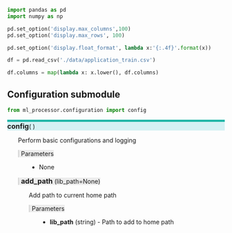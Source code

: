 ```python
import pandas as pd
import numpy as np
```


```python
pd.set_option('display.max_columns',100)
pd.set_option('display.max_rows', 100)

pd.set_option('display.float_format', lambda x:'{:.4f}'.format(x))
```


```python
df = pd.read_csv('./data/application_train.csv')
```


```python
df.columns = map(lambda x: x.lower(), df.columns)
```

## Configuration submodule


```python
from ml_processor.configuration import config
```

<div class="module">
    <div class="module-details">
        <p style="background-color:  #D4F1F4; border-top: 5px solid #21B6A8;">
            <span style="font-size: 16px; font-weight:bold">config</span>( )
        </p>
        <p style="margin-left:25px">
            Perform basic configurations and logging
        </p>
        <p style="">
            <span style="margin-left:25px; background-color:#ECECEC; border-left: 2.5px solid #D4D4D4; 
                         padding-left: 5px">
                Parameters
            </span>
        </p>
        <p style="margin-left:25px">
            <ul style="margin-left:50px">
                <li>None</li>
            </ul>
        </p>
    </div>
    <!-- add path -->
    <div class="module-details", style="margin-left:25px;">
        <p style="">
            <span style="background-color:#ECECEC; border-left: 2.5px solid #D4D4D4; padding-left: 5px">
                <span style="font-size: 16px; font-weight:bold">add_path</span> (lib_path=None)
            </span>
        </p>
        <p style="margin-left:25px">
            Add path to current home path
        </p>
        <p >
            <span style="margin-left:25px; background-color:#ECECEC; border-left: 2.5px solid #D4D4D4; padding-left: 5px">
                Parameters
            </span>
        </p>
        <p style="margin-left:25px">
            <ul style="margin-left:50px">
                <li><b>lib_path</b> (string) - Path to add to home path</li>
            </ul>
        </p>
    </div>
</div>






```python

```
